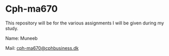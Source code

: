 # Cph-ma670
This repository will be for the various assignments I will be given during my study.

Name: Muneeb

Mail: cph-ma670@cphbusiness.dk
